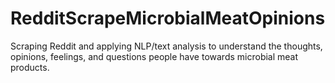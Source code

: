 # RedditScrapeMicrobialMeatOpinions
Scraping Reddit and applying NLP/text analysis to understand the thoughts, opinions, feelings, and questions people have towards microbial meat products.
